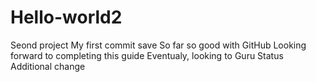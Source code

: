 # Hello-world2
Seond project
My first commit save
So far so good with GitHub
Looking forward to completing this guide
Eventualy, looking to Guru Status
Additional change
